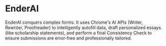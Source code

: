 # EnderAI
EnderAI conquers complex forms. It uses Chrome's AI APIs (Writer, Rewriter, Proofreader) to intelligently autofill data, draft personalized essays (like scholarship statements), and perform a final Consistency Check to ensure submissions are error-free and professionally tailored.
